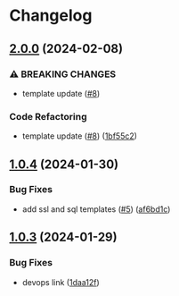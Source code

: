 # Changelog

## [2.0.0](https://github.com/equinor/act-templates/compare/v1.0.4...v2.0.0) (2024-02-08)


### ⚠ BREAKING CHANGES

* template update ([#8](https://github.com/equinor/act-templates/issues/8))

### Code Refactoring

* template update ([#8](https://github.com/equinor/act-templates/issues/8)) ([1bf55c2](https://github.com/equinor/act-templates/commit/1bf55c2f39165d2feb96607f76deb9c0e805afe3))

## [1.0.4](https://github.com/equinor/act-templates/compare/v1.0.3...v1.0.4) (2024-01-30)


### Bug Fixes

* add ssl and sql templates ([#5](https://github.com/equinor/act-templates/issues/5)) ([af6bd1c](https://github.com/equinor/act-templates/commit/af6bd1c57de9418b3725eb8e142bf87880212fd0))

## [1.0.3](https://github.com/equinor/act-templates/compare/v1.0.2...v1.0.3) (2024-01-29)


### Bug Fixes

* devops link ([1daa12f](https://github.com/equinor/act-templates/commit/1daa12f5a469cd865904babc6d9f39e3617054ff))
